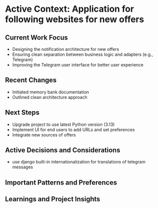 # Active Context: Application for following websites for new offers

## Current Work Focus
- Designing the notification architecture for new offers
- Ensuring clean separation between business logic and adapters (e.g., Telegram)
- Improving the Telegram user interface for better user experience

## Recent Changes
- Initiated memory bank documentation
- Outlined clean architecture approach

## Next Steps
- Upgrade project to use latest Python version (3.13)
- Implement UI for end users to add URLs and set preferences
- Integrate new sources of offers 

## Active Decisions and Considerations
- use django built-in internationalization for translations of telegram messages

## Important Patterns and Preferences

## Learnings and Project Insights
